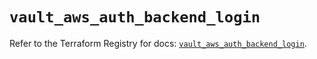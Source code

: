 # `vault_aws_auth_backend_login`

Refer to the Terraform Registry for docs: [`vault_aws_auth_backend_login`](https://registry.terraform.io/providers/hashicorp/vault/3.24.0/docs/resources/aws_auth_backend_login).
